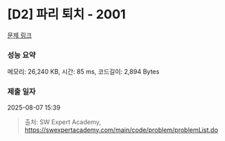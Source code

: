 # [D2] 파리 퇴치 - 2001 

[문제 링크](https://swexpertacademy.com/main/code/problem/problemDetail.do?contestProbId=AV5PzOCKAigDFAUq) 

### 성능 요약

메모리: 26,240 KB, 시간: 85 ms, 코드길이: 2,894 Bytes

### 제출 일자

2025-08-07 15:39



> 출처: SW Expert Academy, https://swexpertacademy.com/main/code/problem/problemList.do